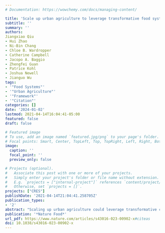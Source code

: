 ```yaml
---
# Documentation: https://wowchemy.com/docs/managing-content/

title: 'Scale up urban agriculture to leverage transformative food systems change, advance social–ecological resilience and improve sustainability'
subtitle: ''
summary: ''
authors:
Jiangxiao Qiu
- Hui Zhao
- Ni-Bin Chang
- Chloe B. Wardropper
- Catherine Campbell
- Jacopo A. Baggio
- Zhengfei Guan
- Patrice Kohl
- Joshua Newell
- Jianguo Wu
tags:
- '"Food Systems"'
- '"Urban Agriculture"'
- '"Framework"'
- '"Citation"'
categories: []
date: '2024-01-02'
lastmod: 2021-04-14T16:04:41-05:00
featured: false
draft: false

# Featured image
# To use, add an image named `featured.jpg/png` to your page's folder.
# Focal points: Smart, Center, TopLeft, Top, TopRight, Left, Right, BottomLeft, Bottom, BottomRight.
image:
  caption: ''
  focal_point: ''
  preview_only: false

# Projects (optional).
#   Associate this post with one or more of your projects.
#   Simply enter your project's folder or file name without extension.
#   E.g. `projects = ["internal-project"]` references `content/project/deep-learning/index.md`.
#   Otherwise, set `projects = []`.
projects: ["CRES"]
publishDate: '2021-04-14T21:04:41.258705Z'
publication_types:
- '2'
abstract: "Scaling up urban agriculture could leverage transformative change, to build and maintain resilient and sustainable urban systems. Current understanding of drivers, processes and pathways for scaling up urban agriculture, however, remains fragmentary and largely siloed in disparate disciplines and sectors. Here we draw on multiple disciplinary domains to present an integrated conceptual framework of urban agriculture and synthesize literature to reveal its social–ecological effects across scales. We demonstrate plausible multi-phase developmental pathways, including dynamics, accelerators and feedback associated with scaling up urban agriculture. Finally, we discuss key considerations for scaling up urban agriculture, including diversity, heterogeneity, connectivity, spatial synergies and trade-offs, nonlinearity, scale and polycentricity. Our framework provides a transdisciplinary roadmap for policy, planning and collaborative engagement to scale up urban agriculture and catalyse transformative change towards more robust urban resilience and sustainability."
publication: '*Nature Food*'
url_pdf: https://www.nature.com/articles/s43016-023-00902-x#citeas
doi: 10.1038/s43016-023-00902-x
---
```

